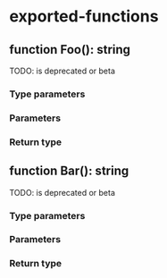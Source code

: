 # exported-functions

## function Foo(): string


TODO: is deprecated or beta

### Type parameters


### Parameters


### Return type

## function Bar(): string


TODO: is deprecated or beta

### Type parameters


### Parameters


### Return type
